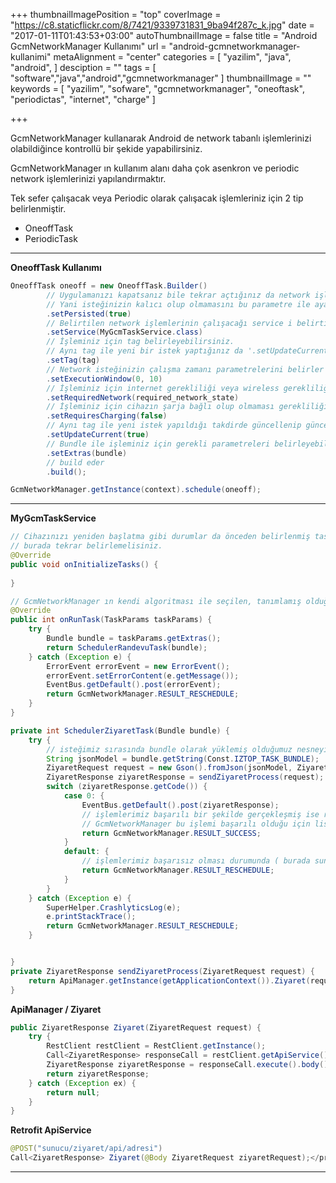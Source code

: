 +++
thumbnailImagePosition = "top"
coverImage = "https://c8.staticflickr.com/8/7421/9339731831_9ba94f287c_k.jpg"
date = "2017-01-11T01:43:53+03:00"
autoThumbnailImage = false
title = "Android GcmNetworkManager Kullanımı"
url = "android-gcmnetworkmanager-kullanimi"
metaAlignment = "center"
categories = [
  "yazilim",
  "java",
  "android",
]
desciption = ""
tags = [
  "software","java","android","gcmnetworkmanager"
]
thumbnailImage = ""
keywords = [
  "yazilim",
  "sofware",
  "gcmnetworkmanager",
  "oneoftask",
  "periodictas",
  "internet",
  "charge"
]

+++


GcmNetworkManager kullanarak Android de network tabanlı işlemlerinizi olabildiğince kontrollü bir şekide yapabilirsiniz.

GcmNetworkManager ın kullanım alanı daha çok asenkron ve periodic network işlemlerinizi yapılandırmaktır.

Tek sefer çalışacak veya Periodic olarak çalışacak işlemleriniz için 2 tip belirlenmiştir.

- OneoffTask
- PeriodicTask


---

**OneoffTask Kullanımı**

```java
OneoffTask oneoff = new OneoffTask.Builder()
        // Uygulamanızı kapatsanız bile tekrar açtığınız da network işleminiz işleme konulur.
        // Yani isteğinizin kalıcı olup olmamasını bu parametre ile ayarlayabilirsiniz.
        .setPersisted(true)
        // Belirtilen network işlemlerinin çalışacağı service i belirtir.
        .setService(MyGcmTaskService.class)
        // İşleminiz için tag belirleyebilirsiniz.
        // Aynı tag ile yeni bir istek yaptığınız da '.setUpdateCurrent(true)' olarak belirlenmiş ise isteğinizi yeni istek ile günceller. Yani eski isteğiniz geçersiz olacaktır. 'setUpdateCurrent(false)' olarak belirlenir ise aynı tag ile yeni istekte bulunsanız bile her iki isteğiniz de çalışacaktır. 
        .setTag(tag)
        // Network isteğinizin çalışma zamanı parametrelerini belirler
        .setExecutionWindow(0, 10)
        // İşleminiz için internet gerekliliği veya wireless gerekliliği parametrelerini belirler
        .setRequiredNetwork(required_network_state)
        // İşleminiz için cihazın şarja bağlı olup olmaması gerekliliğini belirler
        .setRequiresCharging(false)
        // Aynı tag ile yeni istek yapıldığı takdirde güncellenip güncellenmemesi durumunu belirler
        .setUpdateCurrent(true)
        // Bundle ile işleminiz için gerekli parametreleri belirleyebilirsiniz
        .setExtras(bundle)
        // build eder
        .build();

GcmNetworkManager.getInstance(context).schedule(oneoff);
```

---


**MyGcmTaskService**

```java
// Cihazınızı yeniden başlatma gibi durumlar da önceden belirlenmiş task lerinizin çalışmasını devam ettirmesini istiyorsanız
// burada tekrar belirlemelisiniz.
@Override
public void onInitializeTasks() {
    
}

// GcmNetworkManager ın kendi algoritması ile seçilen, tanımlamış olduğunuz istek bu kod bloğuna girecek.
@Override
public int onRunTask(TaskParams taskParams) {
    try {
        Bundle bundle = taskParams.getExtras();
        return SchedulerRandevuTask(bundle);        
    } catch (Exception e) {
        ErrorEvent errorEvent = new ErrorEvent();
        errorEvent.setErrorContent(e.getMessage());
        EventBus.getDefault().post(errorEvent);
        return GcmNetworkManager.RESULT_RESCHEDULE;
    }
}

private int SchedulerZiyaretTask(Bundle bundle) {
    try {
        // isteğimiz sırasında bundle olarak yüklemiş olduğumuz nesneyi burada yakalıyoruz
        String jsonModel = bundle.getString(Const.IZTOP_TASK_BUNDLE);
        ZiyaretRequest request = new Gson().fromJson(jsonModel, ZiyaretRequest.class);
        ZiyaretResponse ziyaretResponse = sendZiyaretProcess(request);
        switch (ziyaretResponse.getCode()) {
            case 0: {
                EventBus.getDefault().post(ziyaretResponse);                
                // işlemlerimiz başarılı bir şekilde gerçekleşmiş ise result değeri olarak RESULT_SUCCESS dönüyoruz.
                // GcmNetworkManager bu işlemi başarılı olduğu için listeden silecek ve tekrar çalıştırmayı denemicektir.
                return GcmNetworkManager.RESULT_SUCCESS;
            }
            default: {
                // işlemlerimiz başarısız olması durumunda ( burada sunucuya istekte bulunulmuş ve dönen değer 0 değil ise başarısız olarak belirlenmiştir )isteğin tekrar çalışması için result değeri olarak RESULT_RESCHEDULE dönüyoruz.
                return GcmNetworkManager.RESULT_RESCHEDULE;
            }
        }
    } catch (Exception e) {
        SuperHelper.CrashlyticsLog(e);
        e.printStackTrace();
        return GcmNetworkManager.RESULT_RESCHEDULE;
    }


}
private ZiyaretResponse sendZiyaretProcess(ZiyaretRequest request) {
    return ApiManager.getInstance(getApplicationContext()).Ziyaret(request);
}

```

**ApiManager / Ziyaret**

```java
public ZiyaretResponse Ziyaret(ZiyaretRequest request) {
    try {
        RestClient restClient = RestClient.getInstance();
        Call<ZiyaretResponse> responseCall = restClient.getApiService().Ziyaret(request);
        ZiyaretResponse ziyaretResponse = responseCall.execute().body();
        return ziyaretResponse;
    } catch (Exception ex) {
        return null;
    }
}
```

**Retrofit ApiService**

```java
@POST("sunucu/ziyaret/api/adresi")
Call<ZiyaretResponse> Ziyaret(@Body ZiyaretRequest ziyaretRequest);</pre>
```

---

